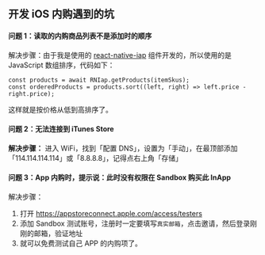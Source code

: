 ## 开发 iOS 内购遇到的坑

#### 问题 1：读取的内购商品列表不是添加时的顺序

解决步骤：由于我是使用的 [react-native-iap](https://github.com/dooboolab/react-native-iap) 组件开发的，所以使用的是 JavaScript 数组排序，代码如下：

```
const products = await RNIap.getProducts(itemSkus);
const orderedProducts = products.sort((left, right) => left.price - right.price);
```

这样就是按价格从低到高排序了。

#### 问题 2：无法连接到 iTunes Store

**解决步骤：** 进入 WiFi，找到「配置 DNS」，设置为「手动」，在最顶部添加「114.114.114.114」或「8.8.8.8」，记得点右上角「存储」

#### 问题 3：App 内购时，提示说：此时没有权限在 Sandbox 购买此 InApp

解决步骤：

1.  打开 https://appstoreconnect.apple.com/access/testers
2.  添加 Sandbox 测试账号，注册时一定要填写`真实邮箱`，点击邀请，然后登录刚刚的邮箱，验证地址
3.  就可以免费测试自己 APP 的内购项了。

